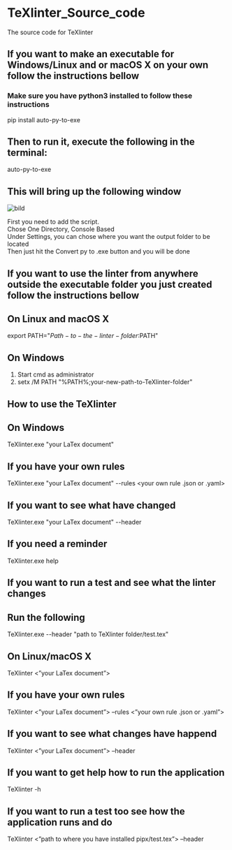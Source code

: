 # TeXlinter_Source_code
The source code for TeXlinter

## If you want to make an executable for Windows/Linux and or macOS X on your own follow the instructions bellow
### Make sure you have python3 installed to follow these instructions

pip install auto-py-to-exe

## Then to run it, execute the following in the terminal:
auto-py-to-exe

## This will bring up the following window
![bild](https://user-images.githubusercontent.com/99668019/158139599-f088a51e-0aec-4a39-bfd2-a7a72f8279ac.png)

First you need to add the script.\
Chose One Directory, Console Based\
Under Settings, you can chose where you want the output folder to be located\
Then just hit the Convert py to .exe button and you will be done

## If you want to use the linter from anywhere outside the executable folder you just created follow the instructions bellow
## On Linux and macOS X
export PATH="$Path-to-the-linter-folder:$PATH"

## On Windows
1. Start cmd as administrator
2. setx /M PATH "%PATH%;your-new-path-to-TeXlinter-folder"


## How to use the TeXlinter

## On Windows
TeXlinter.exe "your LaTex document"
## If you have your own rules
TeXlinter.exe "your LaTex document" --rules <your own rule .json or .yaml>
## If you want to see what have changed
TeXlinter.exe "your LaTex document" --header
## If you need a reminder
TeXlinter.exe help

## If you want to run a test and see what the linter changes
## Run the following
TeXlinter.exe --header "path to TeXlinter folder/test.tex"
  
## On Linux/macOS X
TeXlinter <”your LaTex document”>
## If you have your own rules
TeXlinter <”your LaTex document”> –rules <”your own rule .json or .yaml”>
## If you want to see what changes have happend
TeXlinter <”your LaTex document”> –header
## If you want to get help how to run the application
TeXlinter -h
## If you want to run a test too see how the application runs and do
TeXlinter <”path to where you have installed pipx/test.tex”> –header
